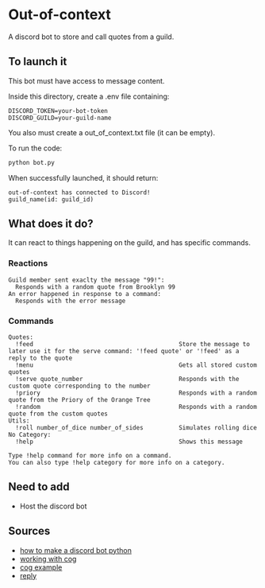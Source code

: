 # Out-of-context

A discord bot to store and call quotes from a guild.

## To launch it

This bot must have access to message content.

Inside this directory, create a .env file containing:
```
DISCORD_TOKEN=your-bot-token
DISCORD_GUILD=your-guild-name
```

You also must create a out_of_context.txt file (it can be empty).

To run the code:
```bash
python bot.py
```

When successfully launched, it should return:
```
out-of-context has connected to Discord!
guild_name(id: guild_id)
```

## What does it do?

It can react to things happening on the guild, and has specific commands.

### Reactions

```
Guild member sent exaclty the message "99!":
  Responds with a random quote from Brooklyn 99
An error happened in response to a command:
  Responds with the error message
```

### Commands

```
Quotes:
  !feed                                         Store the message to later use it for the serve command: '!feed quote' or '!feed' as a reply to the quote
  !menu                                         Gets all stored custom quotes
  !serve quote_number                           Responds with the custom quote corresponding to the number
  !priory                                       Responds with a random quote from the Priory of the Orange Tree
  !random                                       Responds with a random quote from the custom quotes
Utils:
  !roll number_of_dice number_of_sides          Simulates rolling dice
​No Category:
  !help                                         Shows this message

Type !help command for more info on a command.
You can also type !help category for more info on a category.
```

## Need to add

* Host the discord bot

## Sources

* [how to make a discord bot python](https://realpython.com/how-to-make-a-discord-bot-python/#how-to-make-a-discord-bot-in-the-developer-portal)
* [working with cog](https://gist.github.com/15696/a1b10f044fbd658ce76ab1f862a1bda2)
* [cog example](https://discordpy.readthedocs.io/en/stable/ext/commands/cogs.html)
* [reply](https://stackoverflow.com/questions/69140784/possible-for-discord-bot-to-reply-to-message-that-the-message-calling-the-bot-re)
